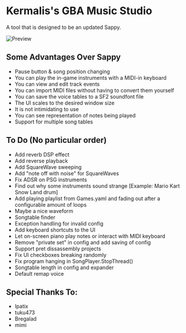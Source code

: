 # Kermalis's GBA Music Studio

A tool that is designed to be an updated Sappy.

![Preview](https://i.imgur.com/TuqCjN1.gif)

## Some Advantages Over Sappy
* Pause button & song position changing
* You can play the in-game instruments with a MIDI-in keyboard
* You can view and edit track events
* You can import MIDI files without having to convert them yourself
* You can save the voice tables to a SF2 soundfont file
* The UI scales to the desired window size
* It is not intimidating to use
* You can see representation of notes being played
* Support for multiple song tables

## To Do (No particular order)

* Add reverb DSP effect
* Add reverse playback
* Add SquareWave sweeping
* Add "note off with noise" for SquareWaves
* Fix ADSR on PSG instruments
* Find out why some instruments sound strange \[Example: Mario Kart Snow Land drum\]
* Add playing playlist from Games.yaml and fading out after a configurable amount of loops
* Maybe a nice waveform
* Songtable finder
* Exception handling for invalid config
* Add keyboard shortcuts to the UI
* Let on-screen piano play notes or interact with MIDI keyboard
* Remove "private set" in config and add saving of config
* Support pret dissassembly projects
* Fix UI checkboxes breaking randomly
* Fix program hanging in SongPlayer.StopThread()
* Songtable length in config and expander
* Default remap voice

## Special Thanks To:
* Ipatix
* tuku473
* Bregalad
* mimi